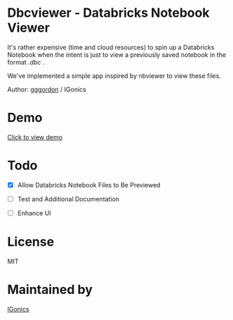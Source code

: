 # Dbcviewer - Databricks Notebook Viewer

It's rather expensive (time and cloud resources) to spin up a Databricks Notebook when the intent is just to view a previously saved notebook in the format *.dbc* .

We've implemented a simple app inspired by nbviewer to view these files.

Author: [gggordon](https://github.com/gggordon) / IGonics

# Demo

 [Click to view demo](http://bit.ly/igonics-dbcviewer)

# Todo

- [X] Allow Databricks Notebook Files to Be Previewed
- [ ] Test and Additional Documentation
- [ ] Enhance UI


# License

MIT

# Maintained by

[IGonics](https://igonics.com)

